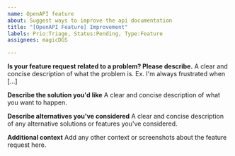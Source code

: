 ```yaml
---
name: OpenAPI feature
about: Suggest ways to improve the api documentation
title: "[OpenAPI Feature] Improvement"
labels: Prio:Triage, Status:Pending, Type:Feature
assignees: magicDGS

---
```


**Is your feature request related to a problem? Please describe.**
A clear and concise description of what the problem is. Ex. I'm always frustrated when [...]

**Describe the solution you'd like**
A clear and concise description of what you want to happen.

**Describe alternatives you've considered**
A clear and concise description of any alternative solutions or features you've considered.

**Additional context**
Add any other context or screenshots about the feature request here.
